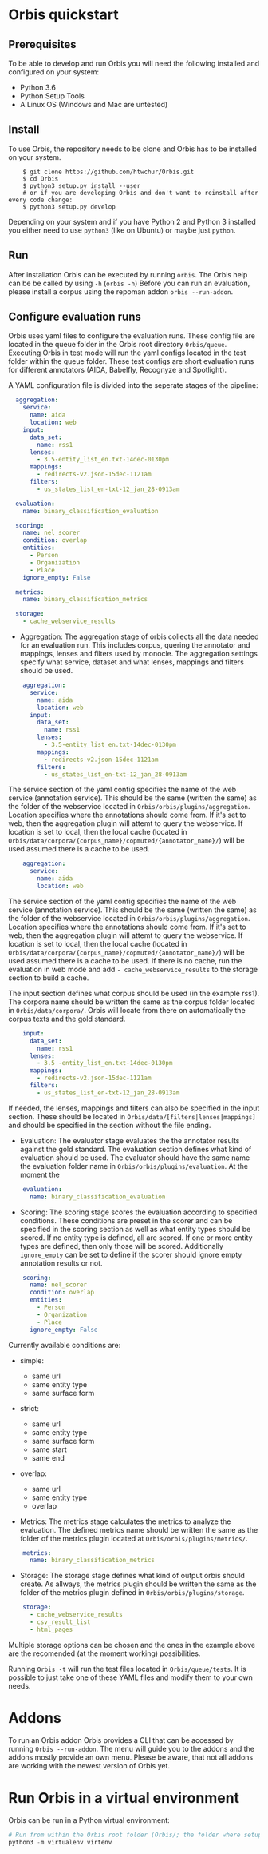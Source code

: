 Orbis quickstart
================

Prerequisites
-------------
To be able to develop and run Orbis you will need the following installed and
configured on your system:
- Python 3.6
- Python Setup Tools
- A Linux OS (Windows and Mac are untested)


Install
-------
To use Orbis, the repository needs to be clone and Orbis has to be installed on your system.

```shell
    $ git clone https://github.com/htwchur/Orbis.git
    $ cd Orbis
    $ python3 setup.py install --user
    # or if you are developing Orbis and don't want to reinstall after every code change:
    $ python3 setup.py develop
```

Depending on your system and if you have Python 2 and Python 3 installed you either need to use ```python3``` (like on Ubuntu) or maybe just ```python```.

Run
---

After installation Orbis can be executed by running ```orbis```. The Orbis help can be be called by using ```-h``` (```orbis -h```)
Before you can run an evaluation, please install a corpus using the repoman addon ```orbis --run-addon```.

Configure evaluation runs
-------------------------
Orbis uses yaml files to configure the evaluation runs. These config file are located in the queue folder in the Orbis root directory ```Orbis/queue```.
Executing Orbis in test mode will run the yaml configs located in the test folder within the queue folder. These test configs are short evaluation runs for different annotators (AIDA, Babelfly, Recognyze and Spotlight).

A YAML configuration file is divided into the seperate stages of the pipeline:

```yaml
  aggregation:
    service:
      name: aida
      location: web
    input:
      data_set:
        name: rss1
      lenses:
        - 3.5-entity_list_en.txt-14dec-0130pm
      mappings:
        - redirects-v2.json-15dec-1121am
      filters:
        - us_states_list_en-txt-12_jan_28-0913am

  evaluation:
    name: binary_classification_evaluation

  scoring:
    name: nel_scorer
    condition: overlap
    entities:
      - Person
      - Organization
      - Place
    ignore_empty: False

  metrics:
    name: binary_classification_metrics

  storage:
    - cache_webservice_results
```

- Aggregation: The aggregation stage of orbis collects all the data needed for an evaluation run. This includes corpus, quering the annotator and mappings, lenses and filters used by monocle. The aggregation settings specify what service, dataset and what lenses, mappings and filters should be used.

```yaml
    aggregation:
      service:
        name: aida
        location: web
      input:
        data_set:
          name: rss1
        lenses:
          - 3.5-entity_list_en.txt-14dec-0130pm
        mappings:
          - redirects-v2.json-15dec-1121am
        filters:
          - us_states_list_en-txt-12_jan_28-0913am
```

The service section of the yaml config specifies the name of the web service (annotation service). This should be the same (written the same) as the folder of the webservice located in ```Orbis/orbis/plugins/aggregation```.
Location specifies where the annotations should come from. If it's set to web, then the aggregation plugin will attemt to query the webservice. If location is set to local, then the local cache (located in ```Orbis/data/corpora/{corpus_name}/copmuted/{annotator_name}/```) will be used assumed there is a cache to be used.

``` yaml
    aggregation:
      service:
        name: aida
        location: web
```

The service section of the yaml config specifies the name of the web service (annotation service). This should be the same (written the same) as the folder of the webservice located in ```Orbis/orbis/plugins/aggregation```.
Location specifies where the annotations should come from. If it's set to web, then the aggregation plugin will attemt to query the webservice. If location is set to local, then the local cache (located in ```Orbis/data/corpora/{corpus_name}/copmuted/{annotator_name}/```) will be used assumed there is a cache to be used.
If there is no cache, run the evaluation in web mode and add ```- cache_webservice_results``` to the storage section to build a cache.

The input section defines what corpus should be used (in the example rss1). The corpora name should be written the same as the corpus folder located in ```Orbis/data/corpora/```.
Orbis will locate from there on automatically the corpus texts and the gold standard.

```yaml
    input:
      data_set:
        name: rss1
      lenses:
        - 3.5 -entity_list_en.txt-14dec-0130pm
      mappings:
        - redirects-v2.json-15dec-1121am
      filters:
        - us_states_list_en-txt-12_jan_28-0913am
```

If needed, the lenses, mappings and filters can also be specified in the input section. These should be located in ```Orbis/data/[filters|lenses|mappings]``` and should be specified in the section without the file ending.


- Evaluation: The evaluator stage evaluates the the annotator results against the gold standard. The evaluation section defines what kind of evaluation should be used. The evaluator should have the same name the evaluation folder name in ```Orbis/orbis/plugins/evaluation```. At the moment the

```yaml
    evaluation:
      name: binary_classification_evaluation
```

- Scoring: The scoring stage scores the evaluation according to specified conditions. These conditions are preset in the scorer and can be specified in the scoring section as well as what entity types should be scored. If no entity type is defined, all are scored. If one or more entity types are defined, then only those will be scored. Additionally ```ignore_empty``` can be set to define if the scorer should ignore empty annotation results or not.

```yaml
    scoring:
      name: nel_scorer
      condition: overlap
      entities:
        - Person
        - Organization
        - Place
      ignore_empty: False
```

Currently available conditions are:
  - simple:
    - same url
    - same entity type
    - same surface form

  - strict:
    - same url
    - same entity type
    - same surface form
    - same start
    - same end

  - overlap:
    - same url
    - same entity type
    - overlap

- Metrics: The metrics stage calculates the metrics to analyze the evaluation. The defined metrics name should be written the same as the folder of the metrics plugin located at ```Orbis/orbis/plugins/metrics/```.

```yaml
    metrics:
      name: binary_classification_metrics
```

- Storage: The storage stage defines what kind of output orbis should create. As allways, the metrics plugin should be written the same as the folder of the metrics plugin defined in ```Orbis/orbis/plugins/storage```.

``` yaml
    storage:
      - cache_webservice_results
      - csv_result_list
      - html_pages
```

Multiple storage options can be chosen and the ones in the example above are the recomended (at the moment working) possibilities.

Running ```Orbis -t``` will run the test files located in ```Orbis/queue/tests```. It is possible to just take one of these YAML files and modify them to your own needs.

Addons
======

To run an Orbis addon Orbis provides a CLI that can be accessed by running ```Orbis --run-addon```. The menu will guide you to the addons and the addons mostly provide an own menu. Please be aware, that not all addons are working with the newest version of Orbis yet.


Run Orbis in a virtual environment
==================================

Orbis can be run in a Python virtual environment:

``` python
# Run from within the Orbis root folder (Orbis/; the folder where setup.py is located)
python3 -m virtualenv virtenv


```
